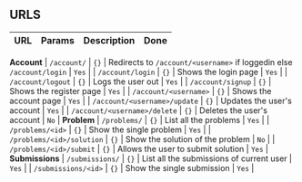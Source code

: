 ## URLS

| URL | Params | Description | Done |
|---|---|---|---|
**Account**
| `/account/` | `{}` | Redirects to `/account/<username>` if loggedin else `/account/login` | `Yes` |
| `/account/login` | `{}` | Shows the login page | `Yes` |
| `/account/logout` | `{}` | Logs the user out | `Yes` |
| `/account/signup` | `{}` | Shows the register page | `Yes` |
| `/account/<username>` | `{}` | Shows the account page | `Yes` |
| `/account/<username>/update` | `{}` | Updates the user's account | `Yes` |
| `/account/<username>/delete` | `{}` | Deletes the user's account | `No` |
**Problem**
| `/problems/` | `{}` | List all the problems | `Yes` |
| `/problems/<id>` | `{}` | Show the single problem | `Yes` |
| `/problems/<id>/solution` | `{}` | Show the solution of the problem | `No` |
| `/problems/<id>/submit` | `{}` | Allows the user to submit solution | `Yes` |
**Submissions**
| `/submissions/` | `{}` | List all the submissions of current user | `Yes` |
| `/submissions/<id>` | `{}` | Show the single submission | `Yes` |

